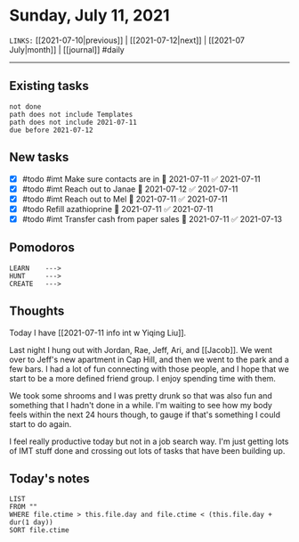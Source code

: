 # Sunday, July 11, 2021
`LINKS:` [[2021-07-10|previous]] | [[2021-07-12|next]] | [[2021-07 July|month]] | [[journal]] 
#daily

---
## Existing tasks
```tasks
not done
path does not include Templates
path does not include 2021-07-11
due before 2021-07-12
```

## New tasks
- [x] #todo #imt Make sure contacts are in 📅 2021-07-11 ✅ 2021-07-11
- [x] #todo #imt Reach out to Janae 📅 2021-07-12 ✅ 2021-07-11
- [x] #todo #imt Reach out to Mel 📅 2021-07-11 ✅ 2021-07-11
- [x] #todo Refill azathioprine 📅 2021-07-11 ✅ 2021-07-11
- [x] #todo #imt Transfer cash from paper sales 📅 2021-07-11 ✅ 2021-07-13

## Pomodoros
```
LEARN    ---> 
HUNT     ---> 
CREATE   ---> 
```

## Thoughts
Today I have [[2021-07-11 info int w Yiqing Liu]]. 

Last night I hung out with Jordan, Rae, Jeff, Ari, and [[Jacob]]. We went over to Jeff's new apartment in Cap Hill, and then we went to the park and a few bars. I had a lot of fun connecting with those people, and I hope that we start to be a more defined friend group. I enjoy spending time with them. 

We took some shrooms and I was pretty drunk so that was also fun and something that I hadn't done in a while. I'm waiting to see how my body feels within the next 24 hours though, to gauge if that's something I could start to do again. 

I feel really productive today but not in a job search way. I'm just getting lots of IMT stuff done and crossing out lots of tasks that have been building up. 

## Today's notes
```dataview
LIST 
FROM ""
WHERE file.ctime > this.file.day and file.ctime < (this.file.day + dur(1 day))
SORT file.ctime
```
